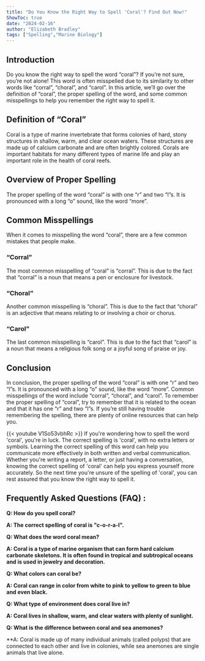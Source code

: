 ```yaml
---
title: "Do You Know the Right Way to Spell 'Coral'? Find Out Now!"
ShowToc: true 
date: "2024-02-16"
author: "Elizabeth Bradley" 
tags: ["Spelling","Marine Biology"]
---
```

## Introduction

Do you know the right way to spell the word “coral”? If you’re not sure, you’re not alone! This word is often misspelled due to its similarity to other words like “corral”, “choral”, and “carol”. In this article, we’ll go over the definition of “coral”, the proper spelling of the word, and some common misspellings to help you remember the right way to spell it.

## Definition of “Coral”

Coral is a type of marine invertebrate that forms colonies of hard, stony structures in shallow, warm, and clear ocean waters. These structures are made up of calcium carbonate and are often brightly colored. Corals are important habitats for many different types of marine life and play an important role in the health of coral reefs.

## Overview of Proper Spelling

The proper spelling of the word “coral” is with one “r” and two “l”s. It is pronounced with a long “o” sound, like the word “more”.

## Common Misspellings

When it comes to misspelling the word “coral”, there are a few common mistakes that people make.

### “Corral”

The most common misspelling of “coral” is “corral”. This is due to the fact that “corral” is a noun that means a pen or enclosure for livestock.

### “Choral”

Another common misspelling is “choral”. This is due to the fact that “choral” is an adjective that means relating to or involving a choir or chorus.

### “Carol”

The last common misspelling is “carol”. This is due to the fact that “carol” is a noun that means a religious folk song or a joyful song of praise or joy.

## Conclusion

In conclusion, the proper spelling of the word “coral” is with one “r” and two “l”s. It is pronounced with a long “o” sound, like the word “more”. Common misspellings of the word include “corral”, “choral”, and “carol”. To remember the proper spelling of “coral”, try to remember that it is related to the ocean and that it has one “r” and two “l”s. If you’re still having trouble remembering the spelling, there are plenty of online resources that can help you.

{{< youtube V1So53vbhRc >}} 
If you're wondering how to spell the word 'coral', you're in luck. The correct spelling is 'coral', with no extra letters or symbols. Learning the correct spelling of this word can help you communicate more effectively in both written and verbal communication. Whether you're writing a report, a letter, or just having a conversation, knowing the correct spelling of 'coral' can help you express yourself more accurately. So the next time you're unsure of the spelling of 'coral', you can rest assured that you know the right way to spell it.

## Frequently Asked Questions (FAQ) :
**Q: How do you spell coral?**

**A: The correct spelling of coral is "c-o-r-a-l".**

**Q: What does the word coral mean?**

**A: Coral is a type of marine organism that can form hard calcium carbonate skeletons. It is often found in tropical and subtropical oceans and is used in jewelry and decoration.**

**Q: What colors can coral be?**

**A: Coral can range in color from white to pink to yellow to green to blue and even black.**

**Q: What type of environment does coral live in?**

**A: Coral lives in shallow, warm, and clear waters with plenty of sunlight.**

**Q: What is the difference between coral and sea anemones?**

**A: Coral is made up of many individual animals (called polyps) that are connected to each other and live in colonies, while sea anemones are single animals that live alone.





